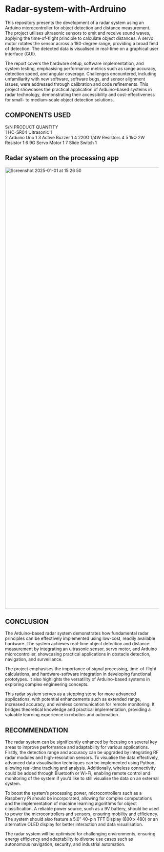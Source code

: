 # Radar-system-with-Ardruino
This repository presents the development of a radar system using an Arduino microcontroller for object detection and distance measurement. The project utilises ultrasonic sensors to emit and receive sound waves, applying the time-of-flight principle to calculate object distances. A servo motor rotates the sensor across a 180-degree range, providing a broad field of detection. The detected data is visualised in real-time on a graphical user interface (GUI).

The report covers the hardware setup, software implementation, and system testing, emphasising performance metrics such as range accuracy, detection speed, and angular coverage. Challenges encountered, including unfamiliarity with new software, software bugs, and sensor alignment issues, were addressed through calibration and code refinements. This project showcases the practical application of Arduino-based systems in radar technology, demonstrating their accessibility and cost-effectiveness for small- to medium-scale object detection solutions.





<h2> COMPONENTS USED </h2>
S/N	PRODUCT	QUANTITY <br>
1	HC-SR04 Ultrasonic	1	<br>
2	Arduino Uno	1	
3	Active Buzzer	1	
4	220Ω 1/4W Resistors	4	
5	1kΩ 2W Resistor	1	
6	9G Servo Motor	1	
7	Slide Switch	1		


<h2>Radar system on the processing app</h2>
<img width="1442" alt="Screenshot 2025-01-01 at 15 26 50" src="https://github.com/user-attachments/assets/1045d319-f71a-476c-96ef-ee13c80fe12e" />


<h2>CONCLUSION</h2>
The Arduino-based radar system demonstrates how fundamental radar principles can be effectively implemented using low-cost, readily available hardware. The system achieves real-time object detection and distance measurement by integrating an ultrasonic sensor, servo motor, and Arduino microcontroller, showcasing practical applications in obstacle detection, navigation, and surveillance.

The project emphasises the importance of signal processing, time-of-flight calculations, and hardware-software integration in developing functional prototypes. It also highlights the versatility of Arduino-based systems in exploring complex engineering concepts.

This radar system serves as a stepping stone for more advanced applications, with potential enhancements such as extended range, increased accuracy, and wireless communication for remote monitoring. It bridges theoretical knowledge and practical implementation, providing a valuable learning experience in robotics and automation.



<h2>RECOMMENDATION</h2>
The radar system can be significantly enhanced by focusing on several key areas to improve performance and adaptability for various applications. Firstly, the detection range and accuracy can be upgraded by integrating RF radar modules and high-resolution sensors. To visualise the data effectively, advanced data visualisation techniques can be implemented using Python, allowing real-time tracking and analysis. Additionally, wireless connectivity could be added through Bluetooth or Wi-Fi, enabling remote control and monitoring of the system if you’d like to still visualise the data on an external system.

To boost the system’s processing power, microcontrollers such as a Raspberry Pi should be incorporated, allowing for complex computations and the implementation of machine learning algorithms for object classification. A reliable power source, such as a 9V battery, should be used to power the microcontrollers and sensors, ensuring mobility and efficiency. The system should also feature a 5.0” 40-pin TFT Display (800 x 480) or an alternative OLED display for better interaction and data visualisation.

The radar system will be optimised for challenging environments, ensuring energy efficiency and adaptability to diverse use cases such as autonomous navigation, security, and industrial automation.
